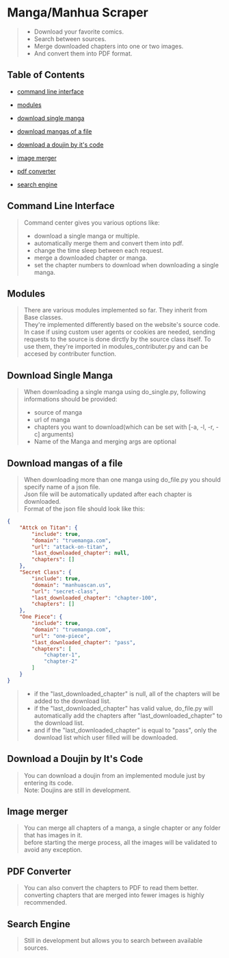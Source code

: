 # Manga/Manhua Scraper

> - Download your favorite comics.
> - Search between sources.
> - Merge downloaded chapters into one or two images.
> - And convert them into PDF format.

## Table of Contents

- [command line interface](#command-line-interface)

- [modules](#modules)

- [download single manga](#download-single-manga)

- [download mangas of a file](#download-mangas-of-a-file)

- [download a doujin by it's code](#download-a-doujin-by-its-code)

- [image merger](#image-merger)

- [pdf converter](#pdf-converter)

- [search engine](#search-engine)

## Command Line Interface
>
> Command center gives you various options like:
>
> - download a single manga or multiple.
> - automatically merge them and convert them into pdf.
> - change the time sleep between each request.
> - merge a downloaded chapter or manga.
> - set the chapter numbers to download when downloading a single manga.

## Modules
>
> There are various modules implemented so far. They inherit from Base classes.  
> They're implemented differently based on the website's source code.  
> In case if using custom user agents or cookies are needed, sending requests to the source is done dirctly by the source class itself.
> To use them, they're imported in modules_contributer.py and can be accesed by contributer function.

## Download Single Manga
>
> When downloading a single manga using do_single.py, following informations should be provided:
>
> - source of manga
> - url of manga
> - chapters you want to download(which can be set with [-a, -l, -r, -c] arguments)
> - Name of the Manga and merging args are optional

## Download mangas of a file
>
> When downloading more than one manga using do_file.py you should specify name of a json file.  
> Json file will be automatically updated after each chapter is downloaded.  
> Format of the json file should look like this:

```json
{
    "Attck on Titan": {
        "include": true,
        "domain": "truemanga.com",
        "url": "attack-on-titan",
        "last_downloaded_chapter": null,
        "chapters": []
    },
    "Secret Class": {
        "include": true,
        "domain": "manhuascan.us",
        "url": "secret-class",
        "last_downloaded_chapter": "chapter-100",
        "chapters": []
    },
    "One Piece": {
        "include": true,
        "domain": "truemanga.com",
        "url": "one-piece",
        "last_downloaded_chapter": "pass",
        "chapters": [
            "chapter-1",
            "chapter-2"
        ]
    }
}
```

> - if the "last_downloaded_chapter" is null, all of the chapters will be added to the download list.  
> - if the "last_downloaded_chapter" has valid value, do_file.py will automatically add the chapters after "last_downloaded_chapter" to the download list.  
> - and if the "last_downloaded_chapter" is equal to "pass", only the download list which user filled will be downloaded.

## Download a Doujin by It's Code
>
> You can download a doujin from an implemented module just by entering its code.  
> Note: Doujins are still in development.  

## Image merger
>
> You can merge all chapters of a manga, a single chapter or any folder that has images in it.  
> before starting the merge process, all the images will be validated to avoid any exception.

## PDF Converter
>
> You can also convert the chapters to PDF to read them better.  
> converting chapters that are merged into fewer images is highly recommended.

## Search Engine
>
> Still in development but allows you to search between available sources.
